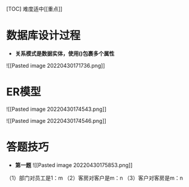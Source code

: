 [TOC]
难度适中[[重点]]

# 数据库设计过程
* **关系模式是数据实体，使用()包裹多个属性**

![[Pasted image 20220430171736.png]]

# ER模型
![[Pasted image 20220430174543.png]]

![[Pasted image 20220430174546.png]]

# 答题技巧
* **第一题**
![[Pasted image 20220430175853.png]]

（1）部门对员工是1：m
（2）客房对客户是m：n
（3）客户对客房是m：n